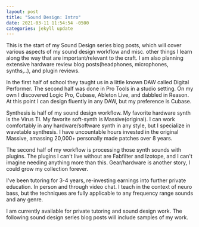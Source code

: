 ```yaml
---
layout: post
title: "Sound Design: Intro"
date: 2021-03-11 11:54:54 -0500
categories: jekyll update
---
```


This is the start of my Sound Design series blog posts, which will cover various aspects of my sound design workflow and misc. other things I learn along the way that are important/relevant to the craft. I am also planning extensive hardware review blog posts(headphones, microphones, synths,..), and plugin reviews.

In the first half of school they taught us in a little known DAW called Digital Performer. The second half was done in Pro Tools in a studio setting. On my own I discovered Logic Pro, Cubase, Ableton Live, and dabbled in Reason. At this point I can design fluently in any DAW, but my preference is Cubase.

Synthesis is half of my sound design workflow. My favorite hardware synth is the Virus TI. My favorite soft-synth is Massive(original). I can work comfortably in any hardware/software synth in any style, but I specialize in wavetable synthesis. I have uncountable hours invested in the original Massive, amassing 20,000+ personally made patches over 8 years.

The second half of my workflow is processing those synth sounds with plugins. The plugins I can't live without are Fabfilter and Izotope, and I can't imagine needing anything more than this. Gear/hardware is another story, I could grow my collection forever.

I've been tutoring for 3-4 years, re-investing earnings into further private education. In person and through video chat. I teach in the context of neuro bass, but the techniques are fully applicable to any frequency range sounds and any genre.

I am currently available for private tutoring and sound design work. The following sound design series blog posts will include samples of my work.
